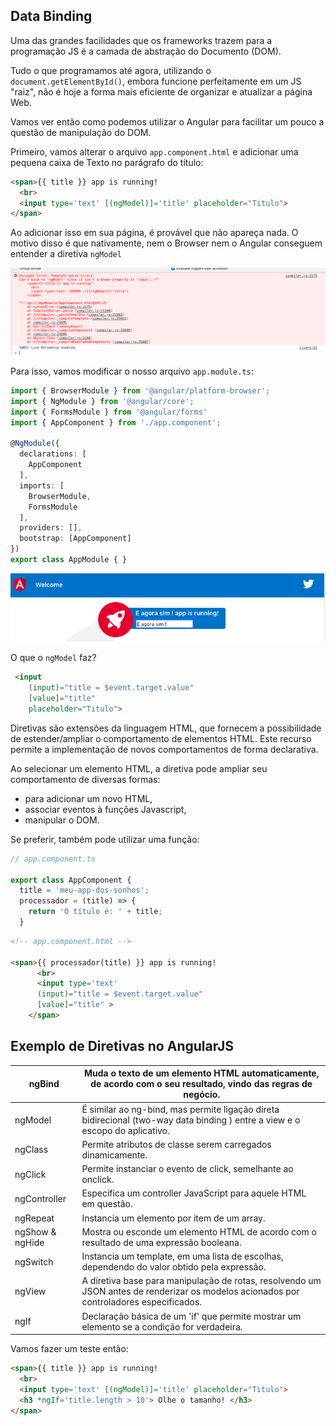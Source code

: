 ## Data Binding

Uma das grandes facilidades que os frameworks trazem para a programação JS é a camada de abstração do Documento (DOM).

Tudo o que programamos até agora, utilizando o `document.getElementById()`, embora funcione perfeitamente em um JS "raiz", não é hoje a forma mais eficiente de organizar e atualizar a página Web.

Vamos ver então como podemos utilizar o Angular para facilitar um pouco a questão de manipulação do DOM.



Primeiro, vamos alterar o arquivo `app.component.html` e adicionar uma pequena caixa de Texto no parágrafo do título:

```html
<span>{{ title }} app is running!
  <br>
  <input type='text' [(ngModel)]='title' placeholder="Titulo">
</span>
```

Ao adicionar isso em sua página, é provável que não apareça nada. O motivo disso é que nativamente, nem o Browser nem o Angular conseguem entender a diretiva `ngModel`

![image-20191110173755196](assets/image-20191110173755196.png)



Para isso, vamos modificar o nosso arquivo `app.module.ts`:

```typescript
import { BrowserModule } from '@angular/platform-browser';
import { NgModule } from '@angular/core';
import { FormsModule } from '@angular/forms'
import { AppComponent } from './app.component';

@NgModule({
  declarations: [
    AppComponent
  ],
  imports: [
    BrowserModule,
    FormsModule
  ],
  providers: [],
  bootstrap: [AppComponent]
})
export class AppModule { }

```

![image-20191110173956312](assets/image-20191110173956312.png)







O que  o `ngModel` faz?

```html
 <input
    (input)="title = $event.target.value" 
    [value]="title" 
    placeholder="Titulo">
```

Diretivas são extensões da linguagem HTML, que fornecem a possibilidade de estender/ampliar o comportamento de elementos HTML. Este recurso permite a implementação de novos comportamentos de forma declarativa.



Ao selecionar um elemento HTML, a diretiva pode ampliar seu comportamento de diversas formas:

- para adicionar um novo HTML,
- associar eventos à funções Javascript,
- manipular o DOM.



Se preferir, também pode utilizar uma função:

```typescript
// app.component.ts

export class AppComponent {
  title = 'meu-app-dos-sonhos';
  processador = (title) => {
    return 'O título é: ' + title;
  }
```

```html
<!-- app.component.html -->

<span>{{ processador(title) }} app is running!
      <br>
      <input type='text' 
      (input)="title = $event.target.value" 
      [value]="title" >
    </span>
```











## Exemplo de Diretivas no AngularJS 

| ngBind          | Muda o texto de um elemento HTML automaticamente, de acordo com o seu resultado, vindo das regras de negócio. |
| --------------- | ------------------------------------------------------------ |
| ngModel         | É similar ao ng-bind, mas permite ligação direta bidirecional (two-way data binding ) entre a view e o escopo do aplicativo. |
| ngClass         | Permite atributos de classe serem carregados dinamicamente.  |
| ngClick         | Permite instanciar o evento de click, semelhante ao onclick. |
| ngController    | Especifica um controller JavaScript para aquele HTML em questão. |
| ngRepeat        | Instancia um elemento por item de um array.                  |
| ngShow & ngHide | Mostra ou esconde um elemento HTML de acordo com o resultado de uma expressão booleana. |
| ngSwitch        | Instancia um template, em uma lista de escolhas, dependendo do valor obtido pela expressão. |
| ngView          | A diretiva base para manipulação de rotas, resolvendo um JSON antes de renderizar os modelos acionados por controladores especificados. |
| ngIf            | Declaração básica de um 'if' que permite mostrar um elemento se a condição for verdadeira. |



Vamos fazer um teste então:

```html
<span>{{ title }} app is running!
  <br>
  <input type='text' [(ngModel)]='title' placeholder="Titulo">
  <h3 *ngIf='title.length > 10'> Olhe o tamanho! </h3>
</span>
```


